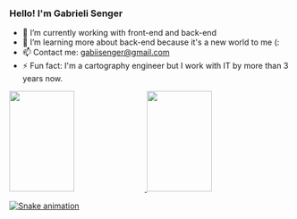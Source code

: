### Hello! I'm Gabrieli Senger


- 🔭 I’m currently working with front-end and back-end
- 🌱 I’m learning more about back-end because it's a new world to me (: 
- 📫 Contact me: gabiisenger@gmail.com
- ⚡ Fun fact: I'm a cartography engineer but I work with IT by more than 3 years now.

<div>
<a href="https://github.com/GabiSenger">
<img loading="lazy" height="180em" width='48%' src="https://github-readme-stats.vercel.app/api/top-langs/?username=GabiSenger&layout=compact&langs_count=7&theme=dracula"/>
<img loading="lazy" height="180em" width='48%'  src="https://github-readme-stats.vercel.app/api?username=GabiSenger&show_icons=true&theme=dracula&include_all_commits=true&count_private=true"/>
</div>

![Snake animation](https://github.com/GabiSenger/GabiSenger/blob/output/github-contribution-grid-snake.svg)

  
